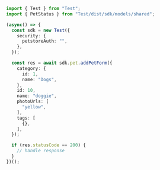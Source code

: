 <!-- Start SDK Example Usage -->


```typescript
import { Test } from "Test";
import { PetStatus } from "Test/dist/sdk/models/shared";

(async() => {
  const sdk = new Test({
    security: {
      petstoreAuth: "",
    },
  });

  const res = await sdk.pet.addPetForm({
    category: {
      id: 1,
      name: "Dogs",
    },
    id: 10,
    name: "doggie",
    photoUrls: [
      "yellow",
    ],
    tags: [
      {},
    ],
  });

  if (res.statusCode == 200) {
    // handle response
  }
})();
```
<!-- End SDK Example Usage -->